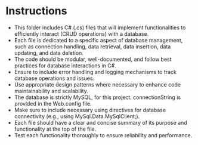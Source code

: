 # Instructions

- This folder includes C# (.cs) files that will implement functionalities to efficiently interact (CRUD operations) with a database.
- Each file is dedicated to a specific aspect of database management, such as connection handling, data retrieval, data insertion, data updating, and data deletion.
- The code should be modular, well-documented, and follow best practices for database interactions in C#.
- Ensure to include error handling and logging mechanisms to track database operations and issues.
- Use appropriate design patterns where necessary to enhance code maintainability and scalability.
- The database is strictly MySQL, for this project. connectionString is provided in the Web.config file.
- Make sure to include necessary using directives for database connectivity (e.g., using MySql.Data.MySqlClient;).
- Each file should have a clear and concise summary of its purpose and functionality at the top of the file.
- Test each functionality thoroughly to ensure reliability and performance.